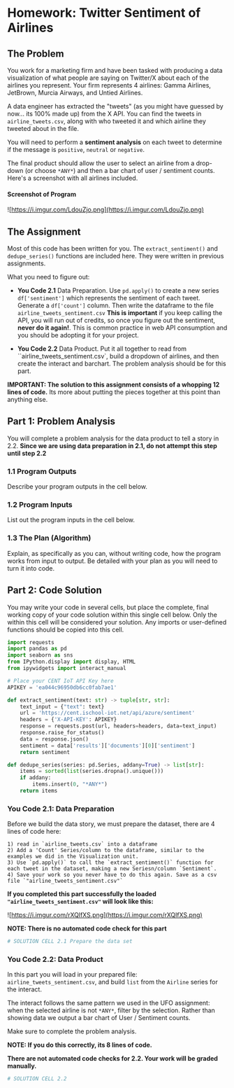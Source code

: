 # Homework: Twitter Sentiment of Airlines


## The Problem

You work for a marketing firm and have been tasked with producing a data visualization of what people are saying on Twitter/X about each of the airlines you represent. Your firm represents 4 airlines: Gamma Airlines, JetBrown, Murcia Airways, and Untied Airlines.

A data engineer has extracted the "tweets" (as you might have guessed by now... its 100% made up) from the X API. You can find the tweets in `airline_tweets.csv`, along with who tweeted it and which airline they tweeted about in the file.

You will need to perform a **sentiment analysis** on each tweet to determine if the message is `positive`, `neutral` or `negative`.

The final product should allow the user to select an airline from a drop-down (or choose `*ANY*`) and then a bar chart of user / sentiment counts. Here's a screenshot with all airlines included.

#### Screenshot of Program

![https://i.imgur.com/LdouZjo.png](https://i.imgur.com/LdouZjo.png)


## The Assignment

Most of this code has been written for you. The `extract_sentiment()` and `dedupe_series()` functions are included here. They were written in previous assignments.  

What you need to figure out:

- **You Code 2.1** Data Preparation. Use `pd.apply()` to create a new series `df['sentiment']` which represents the sentiment of each tweet. Generate a `df['count']` column. Then write the dataframe to the file `airline_tweets_sentiment.csv` **This is important** if you keep calling the API, you will run out of credits, so once you figure out the sentiment, **never do it again!**. This is common practice in web API consumption and you should be adopting it for your project.

- **You Code 2.2** Data Product. Put it all together to read from ``airline_tweets_sentiment.csv`, build a dropdown of airlines, and then create the interact and barchart. The problem analysis should be for this part.


**IMPORTANT: The solution to this assignment consists of a whopping 12 lines of code.** Its more about putting the pieces together at this point than anything else.


## Part 1: Problem Analysis

You will complete a problem analysis for the data product to tell a story in 2.2. **Since we are using data preparation in 2.1, do not attempt this step until step 2.2**


### 1.1 Program Outputs

Describe your program outputs in the cell below. 




### 1.2 Program Inputs

List out the program inputs in the cell below.




### 1.3 The Plan (Algorithm)

Explain, as specifically as you can, without writing code, how the program works from input to output. Be detailed with your plan as you will need to turn it into code. 




## Part 2: Code Solution

You may write your code in several cells, but place the complete, final working copy of your code solution within this single cell below. Only the within this cell will be considered your solution. Any imports or user-defined functions should be copied into this cell. 


```python
import requests
import pandas as pd
import seaborn as sns
from IPython.display import display, HTML
from ipywidgets import interact_manual

# Place your CENT IoT API Key here
APIKEY = 'ea044c96950db6cc0fab7ae1'

def extract_sentiment(text: str) -> tuple[str, str]:
    text_input = {"text": text}
    url = 'https://cent.ischool-iot.net/api/azure/sentiment'
    headers = {'X-API-KEY': APIKEY}
    response = requests.post(url, headers=headers, data=text_input)
    response.raise_for_status()
    data = response.json()
    sentiment = data['results']['documents'][0]['sentiment']
    return sentiment

def dedupe_series(series: pd.Series, addany=True) -> list[str]:
    items = sorted(list(series.dropna().unique()))
    if addany:
        items.insert(0, "*ANY*")
    return items
```

### You Code 2.1: Data Preparation

Before we build the data story, we must prepare the dataset, there are 4 lines of code here:

    1) read in `airline_tweets.csv` into a dataframe
    2) Add a 'Count' Series/column to the dataframe, similar to the examples we did in the Visualization unit.
    3) Use `pd.apply()` to call the `extract_sentiment()` function for each tweet in the dataset, making a new Seriesn/column `Sentiment`.
    4) Save your work so you never have to do this again. Save as a csv file `"airline_tweets_sentiment.csv"`

**If you completed this part successfully the loaded `"airline_tweets_sentiment.csv"` will look like this:**

![https://i.imgur.com/rXQlfXS.png](https://i.imgur.com/rXQlfXS.png)

**NOTE: There is no automated code check for this part**


```python
# SOLUTION CELL 2.1 Prepare the data set

```

### You Code 2.2: Data Product

In this part you will load in your prepared file: `airline_tweets_sentiment.csv`, and build `list` from the `Airline` series for the interact.

The interact follows the same pattern we used in the UFO assignment: when the selected airline is not `*ANY*`, filter by the selection. Rather than showing data we output a bar chart of User / Sentiment counts.

Make sure to complete the problem analysis.

**NOTE: If you do this correctly, its 8 lines of code.**

**There are not automated code checks for 2.2. Your work will be graded manually.**



```python
# SOLUTION CELL 2.2



```

